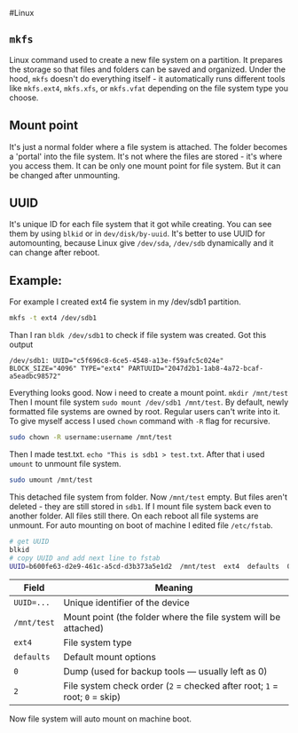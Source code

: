 #Linux 
## `mkfs`
Linux command used to create a new file system on a partition. It prepares the storage so that files and folders can be saved and organized. Under the hood, `mkfs` doesn't do everything itself - it automatically runs different tools like `mkfs.ext4`, `mkfs.xfs`, or `mkfs.vfat` depending on the file system type you choose.

## Mount point
It's just a normal folder where a file system is attached. The folder becomes a 'portal' into the file system. It's not where the files are stored - it's where you access them. It can be only one mount point for file system. But it can be changed after unmounting.

## UUID
It's unique ID for each file system that it got while creating. You can see them by using `blkid` or in `dev/disk/by-uuid`. It's better to use UUID for automounting, because Linux give  `/dev/sda`, `/dev/sdb` dynamically and it can change after reboot. 
## Example:
For example I created ext4 fie system in my /dev/sdb1 partition. 
```bash 
mkfs -t ext4 /dev/sdb1
```
Than I ran `bldk /dev/sdb1` to check if file system was created. Got this output
```
/dev/sdb1: UUID="c5f696c8-6ce5-4548-a13e-f59afc5c024e" BLOCK_SIZE="4096" TYPE="ext4" PARTUUID="2047d2b1-1ab8-4a72-bcaf-a5eadbc98572"
```
Everything looks good. Now i need to create a mount point. `mkdir /mnt/test`
Then I mount file system `sudo mount /dev/sdb1 /mnt/test`.
By default, newly formatted file systems are owned by root. Regular users can't write into it.
To give myself access I used `chown` command with `-R` flag for recursive.
```bash
sudo chown -R username:username /mnt/test
```
Then I made test.txt. `echo "This is sdb1 > test.txt`.
After that i used `umount` to unmount file system.
```bash
sudo umount /mnt/test
```
This detached file system from folder. Now `/mnt/test` empty. But files aren't deleted - they are still stored in `sdb1`.
If I mount file system back even to another folder. All files still there. 
On each reboot all file systems are unmount. For auto mounting on boot of machine I edited file `/etc/fstab`.
```bash
# get UUID 
blkid 
# copy UUID and add next line to fstab
UUID=b600fe63-d2e9-461c-a5cd-d3b373a5e1d2  /mnt/test  ext4  defaults  0  2
```

| **Field**   | **Meaning**                                                                |
| ----------- | -------------------------------------------------------------------------- |
| `UUID=...`  | Unique identifier of the device                                            |
| `/mnt/test` | Mount point (the folder where the file system will be attached)            |
| `ext4`      | File system type                                                           |
| `defaults`  | Default mount options                                                      |
| `0`         | Dump (used for backup tools — usually left as 0)                           |
| `2`         | File system check order (`2` = checked after root; `1` = root; `0` = skip) |
Now file system will auto mount on machine boot.
